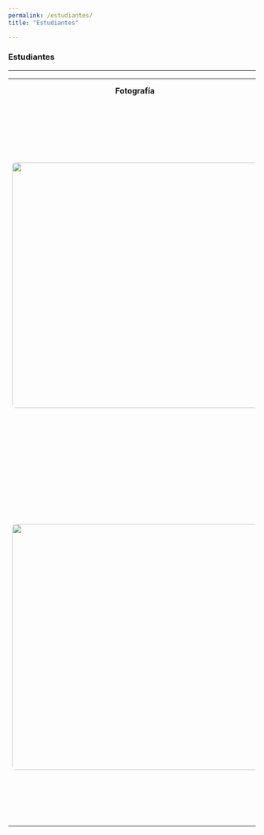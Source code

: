```yaml
---
permalink: /estudiantes/
title: "Estudiantes"

---
```

<style>
img {
    border-radius: 8px;
}
   </style>
### Estudiantes
---
<table>
    <tr>
        <th>Fotografía</th>
        <th>Información personal</th>
        <th>Información académica</th>
    </tr>
    <tr>
        <td>  <img src="https://juliojx.github.io/jorgevc/ImagenesEstudiantes/img-20181115-wa0002.jpg" width="500">  </td>
        <td> Irene Marcelino Salvador <br> <i>No hay límites para los sueños cuando la razón abraza la pasión y esta a la imaginación...</i>(Hermes) <br> Los sueños con perseverancia y dedicación se convierten en realidad, la realidad se estudia mediante modelos matemáticos, por eso, mi mayor interés es elaborar y diseñar modelos matemáticos para comprender esa realiad, además que sean útiles y benéficos para la sociedad.</td>
        <td>Licenciatura en matem ́aticas aplicadas(Noviembre 2016). Título de tesis: Influencia de factores socio-ambientales en la incidencia de dengue: un modelo para Baja California Sur y un modelo general para la República Mexicana. En la tesis se muestra la elaboración de modelos de regresión lineal simple y múltiple, con la técnica de mínimos cuadrados y el uso de coeficientes principales para predecir incidencia de dengue mediante factores socio-ambientales. </td>
    </tr>
<tr>
   <td>  <img src="https://juliojx.github.io/jorgevc/ImagenesEstudiantes/imgprueba.jpg" width="500">  </td>
        <td>  Emilene Pliego Pliego <br> <i>No hay límites para los sueños cuando la razón abraza la pasión y esta a la imaginación...</i>(Hermes) <br> Los sueños con perseverancia y dedicación se convierten en realidad, la realidad se estudia mediante modelos matemáticos, por eso, mi mayor interés es elaborar y diseñar modelos matemáticos para comprender esa realiad, además que sean útiles y benéficos para la sociedad.</td>
        <td>Doctorado en Matem ́aticas (Noviembre 2017). Título de tesis: Dengue fever models and optimal control in the life-cycle of Aedes aegypti mosquitoes. </td>
    
</tr>
</table>
